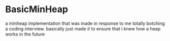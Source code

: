 # BasicMinHeap
a minheap implementation that was made in response to me totally botching a coding interview. basically just made it to ensure that i knew how a heap works in the future
